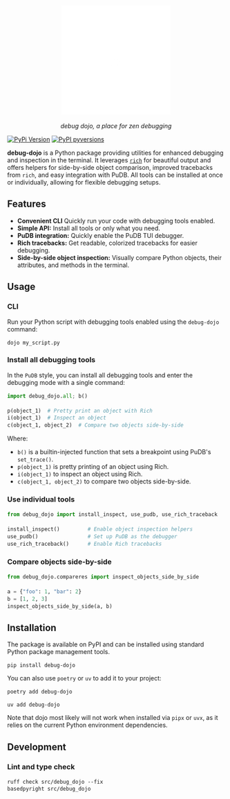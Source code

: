 <p align="center">
  <img src="https://github.com/bwrob/debug-dojo/blob/main/logo/logo_white.png?raw=true" alt="debug dojo" style="width:50%; max-width:400px;"/>
</p>

<p align="center">
    <em>debug dojo, a place for zen debugging</em>
</p>

[![PyPi Version](https://img.shields.io/pypi/v/debug-dojo.svg?style=flat-square)](https://pypi.org/project/debug-dojo)
[![PyPI pyversions](https://img.shields.io/pypi/pyversions/debug-dojo.svg?style=flat-square)](https://pypi.org/pypi/debug-dojo/)

**debug-dojo** is a Python package providing utilities for enhanced debugging and inspection in the terminal. It leverages [`rich`](https://github.com/Textualize/rich) for beautiful output and offers helpers for side-by-side object comparison, improved tracebacks from `rich`, and easy integration with PuDB. All tools can be installed at once or individually, allowing for flexible debugging setups.

## Features

- **Convenient CLI** Quickly run your code with debugging tools enabled.
- **Simple API:** Install all tools or only what you need.
- **PuDB integration:** Quickly enable the PuDB TUI debugger.
- **Rich tracebacks:** Get readable, colorized tracebacks for easier debugging.
- **Side-by-side object inspection:** Visually compare Python objects, their attributes, and methods in the terminal.

## Usage

### CLI

Run your Python script with debugging tools enabled using the `debug-dojo` command:

```console
dojo my_script.py
```

### Install all debugging tools

In the `PuDB` style, you can install all debugging tools and enter the debugging mode with a single command:

```python
import debug_dojo.all; b()

p(object_1)  # Pretty print an object with Rich
i(object_1)  # Inspect an object
c(object_1, object_2)  # Compare two objects side-by-side
```

Where:

- `b()` is a builtin-injected function that sets a breakpoint using PuDB's `set_trace()`.
- `p(object_1)` is pretty printing of an object using Rich.
- `i(object_1)` to inspect an object using Rich.
- `c(object_1, object_2)` to compare two objects side-by-side.

### Use individual tools

```python
from debug_dojo import install_inspect, use_pudb, use_rich_traceback

install_inspect()         # Enable object inspection helpers
use_pudb()                # Set up PuDB as the debugger
use_rich_traceback()      # Enable Rich tracebacks
```

### Compare objects side-by-side

```python
from debug_dojo.compareres import inspect_objects_side_by_side

a = {"foo": 1, "bar": 2}
b = [1, 2, 3]
inspect_objects_side_by_side(a, b)
```


## Installation

The package is available on PyPI and can be installed using standard Python package management tools.

```console
pip install debug-dojo
```

You can also use `poetry` or `uv` to add it to your project:

```console
poetry add debug-dojo
```

```console
uv add debug-dojo
```

Note that dojo most likely will not work when installed via `pipx` or `uvx`, as it relies on the current Python environment dependencies.

## Development

### Lint and type check

```console
ruff check src/debug_dojo --fix
basedpyright src/debug_dojo
```
